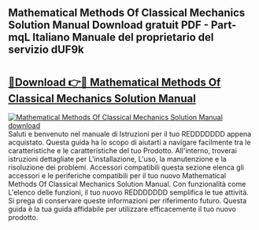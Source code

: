 ## Mathematical Methods Of Classical Mechanics Solution Manual Download gratuit PDF - Part-mqL Italiano Manuale del proprietario del servizio dUF9k

# <h2><a href="http://dfelhz1.blite.top/?on=Mathematical+Methods+Of+Classical+Mechanics+Solution+Manual">🔗Download 👉🔴 Mathematical Methods Of Classical Mechanics Solution Manual</a></h2>

[![Mathematical Methods Of Classical Mechanics Solution Manual download](https://i.imgur.com/lujVjoI.png)](http://dfelhz1.blite.top/?on=Mathematical+Methods+Of+Classical+Mechanics+Solution+Manual)
Saluti e benvenuto nel manuale di Istruzioni per il tuo REDDDDDDD appena acquistato. Questa guida ha lo scopo di aiutarti a navigare facilmente tra le caratteristiche e le caratteristiche del tuo Prodotto. All'interno, troverai istruzioni dettagliate per L'installazione, L'uso, la manutenzione e la risoluzione dei problemi. Accessori compatibili questa sezione elenca gli accessori e le periferiche compatibili per il tuo nuovo Mathematical Methods Of Classical Mechanics Solution Manual. Con funzionalità come L'elenco delle funzioni, il tuo nuovo REDDDDDDD semplifica le tue attività. Si prega di conservare queste informazioni per riferimento futuro. Questa guida è la tua guida affidabile per utilizzare efficacemente il tuo nuovo prodotto.
